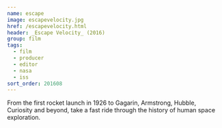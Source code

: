 ```yaml
---
name: escape
image: escapevelocity.jpg
href: /escapevelocity.html
header: _Escape Velocity_ (2016)
group: film
tags:
  - film
  - producer
  - editor
  - nasa
  - iss
sort_order: 201608
---
```

From the first rocket launch in 1926 to Gagarin, Armstrong, Hubble, Curiosity and beyond, take a fast ride through the history of human space exploration.
